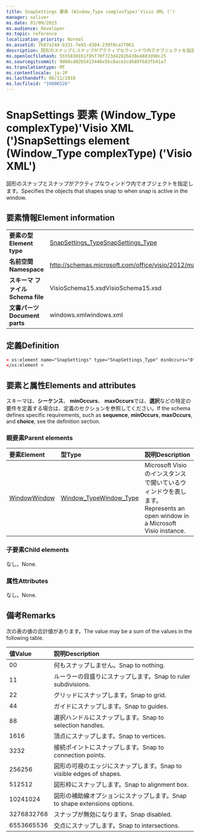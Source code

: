 ```yaml
---
title: SnapSettings 要素 (Window_Type complexType)'Visio XML (')
manager: soliver
ms.date: 03/09/2015
ms.audience: Developer
ms.topic: reference
localization_priority: Normal
ms.assetid: 7b87a244-b331-7e93-d304-239f8ca77061
description: 図形のスナップとスナップがアクティブなウィンドウ内でオブジェクトを指定します。
ms.openlocfilehash: 55558301b1f85f70f723d4282b438e4883d90c25
ms.sourcegitcommit: 9d60cd82b5413446e5bc8ace2cd689f683fb41a7
ms.translationtype: MT
ms.contentlocale: ja-JP
ms.lasthandoff: 06/11/2018
ms.locfileid: "19806526"
---
```

# <a name="snapsettings-element-windowtype-complextype-visio-xml"></a><span data-ttu-id="5b2f5-103">SnapSettings 要素 (Window_Type complexType)'Visio XML (')</span><span class="sxs-lookup"><span data-stu-id="5b2f5-103">SnapSettings element (Window_Type complexType) ('Visio XML')</span></span>

<span data-ttu-id="5b2f5-104">図形のスナップとスナップがアクティブなウィンドウ内でオブジェクトを指定します。</span><span class="sxs-lookup"><span data-stu-id="5b2f5-104">Specifies the objects that shapes snap to when snap is active in the window.</span></span>
  
## <a name="element-information"></a><span data-ttu-id="5b2f5-105">要素情報</span><span class="sxs-lookup"><span data-stu-id="5b2f5-105">Element information</span></span>

|||
|:-----|:-----|
|<span data-ttu-id="5b2f5-106">**要素の型**</span><span class="sxs-lookup"><span data-stu-id="5b2f5-106">**Element type**</span></span> <br/> |[<span data-ttu-id="5b2f5-107">SnapSettings_Type</span><span class="sxs-lookup"><span data-stu-id="5b2f5-107">SnapSettings_Type</span></span>](snapsettings_type-complextypevisio-xml.md) <br/> |
|<span data-ttu-id="5b2f5-108">**名前空間**</span><span class="sxs-lookup"><span data-stu-id="5b2f5-108">**Namespace**</span></span> <br/> |http://schemas.microsoft.com/office/visio/2012/main  <br/> |
|<span data-ttu-id="5b2f5-109">**スキーマ ファイル**</span><span class="sxs-lookup"><span data-stu-id="5b2f5-109">**Schema file**</span></span> <br/> |<span data-ttu-id="5b2f5-110">VisioSchema15.xsd</span><span class="sxs-lookup"><span data-stu-id="5b2f5-110">VisioSchema15.xsd</span></span>  <br/> |
|<span data-ttu-id="5b2f5-111">**文書パーツ**</span><span class="sxs-lookup"><span data-stu-id="5b2f5-111">**Document parts**</span></span> <br/> |<span data-ttu-id="5b2f5-112">windows.xml</span><span class="sxs-lookup"><span data-stu-id="5b2f5-112">windows.xml</span></span>  <br/> |
   
## <a name="definition"></a><span data-ttu-id="5b2f5-113">定義</span><span class="sxs-lookup"><span data-stu-id="5b2f5-113">Definition</span></span>

```XML
< xs:element name="SnapSettings" type="SnapSettings_Type" minOccurs="0" maxOccurs="1" >
</xs:element >
```

## <a name="elements-and-attributes"></a><span data-ttu-id="5b2f5-114">要素と属性</span><span class="sxs-lookup"><span data-stu-id="5b2f5-114">Elements and attributes</span></span>

<span data-ttu-id="5b2f5-115">スキーマは、**シーケンス**、 **minOccurs**、 **maxOccurs**では、**選択**などの特定の要件を定義する場合は、定義のセクションを参照してください。</span><span class="sxs-lookup"><span data-stu-id="5b2f5-115">If the schema defines specific requirements, such as **sequence**, **minOccurs**, **maxOccurs**, and **choice**, see the definition section.</span></span> 
  
### <a name="parent-elements"></a><span data-ttu-id="5b2f5-116">親要素</span><span class="sxs-lookup"><span data-stu-id="5b2f5-116">Parent elements</span></span>

|<span data-ttu-id="5b2f5-117">**要素**</span><span class="sxs-lookup"><span data-stu-id="5b2f5-117">**Element**</span></span>|<span data-ttu-id="5b2f5-118">**型**</span><span class="sxs-lookup"><span data-stu-id="5b2f5-118">**Type**</span></span>|<span data-ttu-id="5b2f5-119">**説明**</span><span class="sxs-lookup"><span data-stu-id="5b2f5-119">**Description**</span></span>|
|:-----|:-----|:-----|
|[<span data-ttu-id="5b2f5-120">Window</span><span class="sxs-lookup"><span data-stu-id="5b2f5-120">Window</span></span>](window-element-windows_type-complextypevisio-xml.md) <br/> |[<span data-ttu-id="5b2f5-121">Window_Type</span><span class="sxs-lookup"><span data-stu-id="5b2f5-121">Window_Type</span></span>](window_type-complextypevisio-xml.md) <br/> |<span data-ttu-id="5b2f5-122">Microsoft Visio のインスタンスで開いているウィンドウを表します。</span><span class="sxs-lookup"><span data-stu-id="5b2f5-122">Represents an open window in a Microsoft Visio instance.</span></span>  <br/> |
   
### <a name="child-elements"></a><span data-ttu-id="5b2f5-123">子要素</span><span class="sxs-lookup"><span data-stu-id="5b2f5-123">Child elements</span></span>

<span data-ttu-id="5b2f5-124">なし。</span><span class="sxs-lookup"><span data-stu-id="5b2f5-124">None.</span></span>
  
### <a name="attributes"></a><span data-ttu-id="5b2f5-125">属性</span><span class="sxs-lookup"><span data-stu-id="5b2f5-125">Attributes</span></span>

<span data-ttu-id="5b2f5-126">なし。</span><span class="sxs-lookup"><span data-stu-id="5b2f5-126">None.</span></span>
  
## <a name="remarks"></a><span data-ttu-id="5b2f5-127">備考</span><span class="sxs-lookup"><span data-stu-id="5b2f5-127">Remarks</span></span>

<span data-ttu-id="5b2f5-128">次の表の値の合計値があります。</span><span class="sxs-lookup"><span data-stu-id="5b2f5-128">The value may be a sum of the values in the following table.</span></span>
  
|<span data-ttu-id="5b2f5-129">**値**</span><span class="sxs-lookup"><span data-stu-id="5b2f5-129">**Value**</span></span>|<span data-ttu-id="5b2f5-130">**説明**</span><span class="sxs-lookup"><span data-stu-id="5b2f5-130">**Description**</span></span>|
|:-----|:-----|
|<span data-ttu-id="5b2f5-131">0</span><span class="sxs-lookup"><span data-stu-id="5b2f5-131">0</span></span>  <br/> |<span data-ttu-id="5b2f5-132">何もスナップしません。</span><span class="sxs-lookup"><span data-stu-id="5b2f5-132">Snap to nothing.</span></span>  <br/> |
|<span data-ttu-id="5b2f5-133">1</span><span class="sxs-lookup"><span data-stu-id="5b2f5-133">1</span></span>  <br/> |<span data-ttu-id="5b2f5-134">ルーラーの目盛りにスナップします。</span><span class="sxs-lookup"><span data-stu-id="5b2f5-134">Snap to ruler subdivisions.</span></span>  <br/> |
|<span data-ttu-id="5b2f5-135">2</span><span class="sxs-lookup"><span data-stu-id="5b2f5-135">2</span></span>  <br/> |<span data-ttu-id="5b2f5-136">グリッドにスナップします。</span><span class="sxs-lookup"><span data-stu-id="5b2f5-136">Snap to grid.</span></span>  <br/> |
|<span data-ttu-id="5b2f5-137">4</span><span class="sxs-lookup"><span data-stu-id="5b2f5-137">4</span></span>  <br/> |<span data-ttu-id="5b2f5-138">ガイドにスナップします。</span><span class="sxs-lookup"><span data-stu-id="5b2f5-138">Snap to guides.</span></span>  <br/> |
|<span data-ttu-id="5b2f5-139">8</span><span class="sxs-lookup"><span data-stu-id="5b2f5-139">8</span></span>  <br/> |<span data-ttu-id="5b2f5-140">選択ハンドルにスナップします。</span><span class="sxs-lookup"><span data-stu-id="5b2f5-140">Snap to selection handles.</span></span>  <br/> |
|<span data-ttu-id="5b2f5-141">16</span><span class="sxs-lookup"><span data-stu-id="5b2f5-141">16</span></span>  <br/> |<span data-ttu-id="5b2f5-142">頂点にスナップします。</span><span class="sxs-lookup"><span data-stu-id="5b2f5-142">Snap to vertices.</span></span>  <br/> |
|<span data-ttu-id="5b2f5-143">32</span><span class="sxs-lookup"><span data-stu-id="5b2f5-143">32</span></span>  <br/> |<span data-ttu-id="5b2f5-144">接続ポイントにスナップします。</span><span class="sxs-lookup"><span data-stu-id="5b2f5-144">Snap to connection points.</span></span>  <br/> |
|<span data-ttu-id="5b2f5-145">256</span><span class="sxs-lookup"><span data-stu-id="5b2f5-145">256</span></span>  <br/> |<span data-ttu-id="5b2f5-146">図形の可視のエッジにスナップします。</span><span class="sxs-lookup"><span data-stu-id="5b2f5-146">Snap to visible edges of shapes.</span></span>  <br/> |
|<span data-ttu-id="5b2f5-147">512</span><span class="sxs-lookup"><span data-stu-id="5b2f5-147">512</span></span>  <br/> |<span data-ttu-id="5b2f5-148">図形枠にスナップします。</span><span class="sxs-lookup"><span data-stu-id="5b2f5-148">Snap to alignment box.</span></span>  <br/> |
|<span data-ttu-id="5b2f5-149">1024</span><span class="sxs-lookup"><span data-stu-id="5b2f5-149">1024</span></span>  <br/> |<span data-ttu-id="5b2f5-150">図形の補助線オプションにスナップします。</span><span class="sxs-lookup"><span data-stu-id="5b2f5-150">Snap to shape extensions options.</span></span>  <br/> |
|<span data-ttu-id="5b2f5-151">32768</span><span class="sxs-lookup"><span data-stu-id="5b2f5-151">32768</span></span>  <br/> |<span data-ttu-id="5b2f5-152">スナップが無効になります。</span><span class="sxs-lookup"><span data-stu-id="5b2f5-152">Snap disabled.</span></span>  <br/> |
|<span data-ttu-id="5b2f5-153">65536</span><span class="sxs-lookup"><span data-stu-id="5b2f5-153">65536</span></span>  <br/> |<span data-ttu-id="5b2f5-154">交点にスナップします。</span><span class="sxs-lookup"><span data-stu-id="5b2f5-154">Snap to intersections.</span></span>  <br/> |
   


